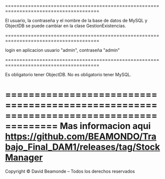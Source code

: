=======================================================================================

El usuario, la contraseña y el nombre de la base de datos de MySQL
y ObjectDB se puede cambiar en la clase GestionExistencias.

=======================================================================================

login en aplicacion
usuario "admin", contraseña "admin"

=======================================================================================

Es obligatorio tener ObjectDB.
No es obligatorio tener MySQL.

=======================================================================================
Mas informacion aqui https://github.com/BEAMONDO/Trabajo_Final_DAM1/releases/tag/StockManager
=======================================================================================

Copyright © David Beamonde – Todos los derechos reservados
